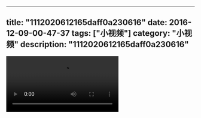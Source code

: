 
---
title: "1112020612165daff0a230616"
date: 2016-12-09-00-47-37
tags: ["小视频"]
category: "小视频"
description: "1112020612165daff0a230616"
---
<video src="http://ohtsqip0g.bkt.clouddn.com/1112020612165daff0a230616.mp4" controls="controls"></video>
